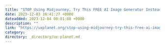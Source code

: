 ```yaml
---
title: "STOP Using Midjourney, Try This FREE AI Image Generator Instead!"
date: 2023-12-03 10:41:27 +0000
dateadded: 2023-12-04 00:01:08 +0000
description: ""
link: "https://uxplanet.org/stop-using-midjourney-try-this-free-ai-image-generator-instead-06923e9df55f?source=rss----819cc2aaeee0---4"
category:
directory: _directory/ux-planet.md
---
```

